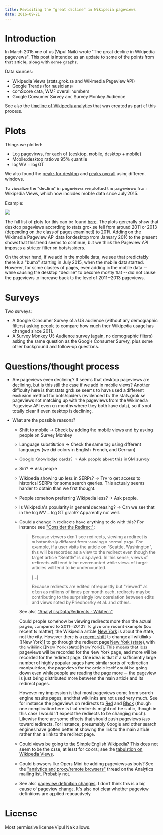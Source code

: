 ```yaml
---
title: Revisiting the “great decline” in Wikipedia pageviews
date: 2016-09-21
---
```


# Introduction

In March 2015 one of us (Vipul Naik) wrote "The great decline in Wikipedia
pageviews".
This post is intended as an update to some of the points from that article,
along with some graphs.

Data sources:

  * Wikipedia Views (stats.grok.se and Wikimedia Pageview API)
  * Google Trends (for musicians)
  * comScore data, WMF overall numbers
  * Google Consumer Survey and Survey Monkey Audience

See also the [timeline of Wikipedia analytics][ana] that was created as part of
this process.

# Plots

Things we plotted:

  * Log pageviews, for each of {desktop, mobile, desktop + mobile}
  * Mobile:desktop ratio vs 95% quantile
  * $\log\mathrm{WV} - \log\mathrm{GT}$

We also found the [peaks for desktop][peak_gist] and [peaks overall][peak_ov]
using different windows.

To visualize the "decline" in pageviews we plotted the pageviews from Wikipedia
Views, which now includes mobile data since July 2015.

Example:

![](http://23.226.229.10/~issa/pageview_plots/musicians_total_top_6.png)

The full list of plots for this can be found [here][plots_all].
The plots generally show that desktop pageviews according to stats.grok.se fell
from around 2011 or 2013 (depending on the class of pages examined) to 2015.
Adding on the Wikimedia Pageview API data for desktop from January 2016 to the
present shows that this trend seems to continue, but we think the Pageview API
imposes a stricter filter on bots/spiders.

On the other hand, if we add in the mobile data, we see that predictably there
is a "bump" starting in July 2015, when the mobile data started.
However, for some classes of pages, even adding in the mobile data -- while
causing the desktop "decline" to become mostly flat -- did not cause the
pageviews to increase back to the level of 2011--2013 pageviews.

# Surveys

Two surveys:

  * A Google Consumer Survey of a US audience (without any demographic filters)
    asking people to compare how much their Wikipedia
    usage has changed since 2011.
  * A Survey Monkey US Audience survey (again, no demographic filters) asking
    the same question
    as the Google Consumer Survey, plus some other background and follow-up
    questions.

# Questions/thought process

  * Are pageviews even declining?
    It seems that desktop pageviews are declining, but is this still the case
    if we add in mobile views?
    Another difficulty here is that stats.grok.se seems to have used a
    different exclusion method for bots/spiders (evidenced by the stats.grok.se
    pageviews not matching up with the pageviews from the Wikimedia Pageview
    API even on months where they both have data), so it's not totally clear if
    even desktop is declining.
  * What are the possible reasons?

      * Shift to mobile → Check by adding the mobile views and by asking people
        on Survey Monkey
      * Language substitution → Check the same tag using different languages
        (we did colors in English, French, and German)
      * Google Knowledge cards? → Ask people about this in SM survey
      * Siri? → Ask people
      * Wikipedia showing up less in SERPs? → Try to get access to historical
        SERPs for some search queries.
        This actually seems harder to obtain than we first thought.
      * People somehow preferring Wikipedia less? → Ask people.
      * Is Wikipedia's popularity in general decreasing? → Can we see that in
        the $\log \mathrm{WV} - \log \mathrm{GT}$ graph?
        Apparently not well.

      * Could a change in redirects have anything to do with this?
        For instance see ["Consider the Redirect"][ctr]:

        > Because viewers don't see redirects, viewing a redirect is
        > substantively different from viewing a normal page. For example, if a
        > user visits the article on "Seattle, Washington", this will be
        > recorded as a view to the redirect even though the target article
        > "Seattle" is displayed. In this sense, views of redirects will tend
        > to be overcounted while views of target articles will tend to be
        > undercounted.
        >
        > [...]
        >
        > Because redirects are edited infrequently but "viewed" as often as
        > millions of times per month each, redirects may be contributing to
        > the surprisingly low correlation between edits and views noted by
        > Priedhorsky et al. and others.

        See also ["Analytics/Data/Redirects - Wikitech"][redirect_spelling]

        Could people somehow be viewing redirects more than the actual pages,
        compared to 2011--2013?
        To give one recent example (too recent to matter), the Wikipedia
        article [New York][ny] is about the state, not the city.
        However there is a [recent shift][ny_disc] to change all wikilinks
        \[\[New York\]\] to go through the redirect page [New York
        (state)][ny_state], with the wikilink \[\[New York (state)|New
        York\]\].
        This means that less pageviews will be recorded for the New York page,
        and more will be recorded for the redirect page.
        One idea is that if a sufficiently large number of highly popular pages
        have similar sorts of redirection manipulation, the pageviews for the
        article itself could be going down even while people are reading the
        page more -- the pageview is just being distributed more between the
        main article and its redirect pages.

        However my impression is that most pageviews come from search engine
        results pages, and that wikilinks are not used very much.
        See for instance the pageviews on redirects to [Red][red_redirects] and
        [Black][black_redirects] (though one complication here is that
        redirects might not be static, though in this case I wouldn't expect
        the redirects to be changing much).
        Likewise there are some effects that should push pageviews *less*
        toward redirects.
        For instance, presumably Google and other search engines have gotten
        better at showing the link to the main article rather than a link to
        the redirect page.

      * Could views be going to the Simple English Wikipedia?
        This does not seem to be the case, at least for colors; see the
        [tabulation on Wikipedia Views][simple_colors].

      * Could browsers like Opera Mini be adding pageviews as bots?
        See the ["analytics and proxy/remote browsers"][opera] thread on the
        Analytics mailing list.
        Probably not.

      * See also [pageview definition changes][pageview_defn].
        I don't think this is a big cause of pageview change.
        It's also not clear whether pageview definitions are applied
        retroactively.

# License

Most permissive license Vipul Naik allows.

[ana]: https://en.wikipedia.org/wiki/User:Riceissa/Timeline_of_Wikipedia_analytics "“User:Riceissa/Timeline of Wikipedia analytics - Wikipedia, the free encyclopedia”."
[black_redirects]: http://wikipediaviews.org/displayviewsformultipleyears.php?tag=Pages%20that%20redirect%20to%20Black&language=en&device=desktop&allyears=allyears
[ctr]: http://dl.acm.org/citation.cfm?doid=2641580.2641616 "Benjamin Mako Hill and Aaron Shaw. “Consider the Redirect: A Missing Dimension of Wikipedia Research”. 2014."
[ny]: https://en.wikipedia.org/wiki/New_York
[ny_disc]: https://en.wikipedia.org/wiki/Talk:New_York#Proposed_action_to_resolve_incorrect_incoming_links
[ny_state]: https://en.wikipedia.org/w/index.php?title=New_York_(state)&redirect=no
[opera]: https://lists.wikimedia.org/pipermail/analytics/2016-June/005247.html
[pageview_defn]: https://meta.wikimedia.org/wiki/Research:Page_view#Change_log
[peak_gist]: https://gist.github.com/riceissa/c47656af388120f4b5bbc4eba1ffc5ab
[peak_ov]: https://gist.github.com/riceissa/213c5b0cb31f12746d713f6ec0790257
[plots_all]: http://23.226.229.10/~issa/pageview_plots/
[red_redirects]: http://wikipediaviews.org/displayviewsformultipleyears.php?tag=Pages%20that%20redirect%20to%20Red&language=en&device=desktop&allyears=allyears
[redirect_spelling]: https://wikitech.wikimedia.org/wiki/Analytics/Data/Redirects#Other_spellings_covered_by_a_redirect_page "“Analytics/Data/Redirects - Wikitech”."
[simple_colors]: http://wikipediaviews.org/displayviewsformultipleyears.php?tag=Colors&language=simple&device=desktop&allyears=allyears
